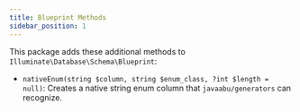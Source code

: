 ```yaml
---
title: Blueprint Methods
sidebar_position: 1
---
```


This package adds these additional methods to `Illuminate\Database\Schema\Blueprint`:

- `nativeEnum(string $column, string $enum_class, ?int $length = null)`: Creates a native string enum column that `javaabu/generators` can recognize.
